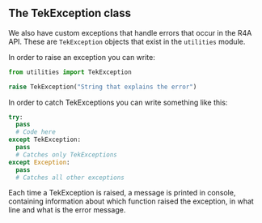 ## The TekException class 

We also have custom exceptions that handle errors that occur in the R4A API. These are `TekException` objects that exist in the `utilities` module.

In order to raise an exception you can write:

```python
from utilities import TekException

raise TekException("String that explains the error")
```

In order to catch TekExceptions you can write something like this:

```python
try:
  pass
  # Code here
except TekException:
  pass
  # Catches only TekExceptions
except Exception:
  pass
  # Catches all other exceptions
```

Each time a TekException is raised, a message is printed in console, containing information about which function raised the exception, in what line and what is the error message.
